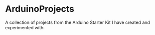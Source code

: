 # ArduinoProjects
A collection of projects from the Arduino Starter Kit I have created and experimented with.
